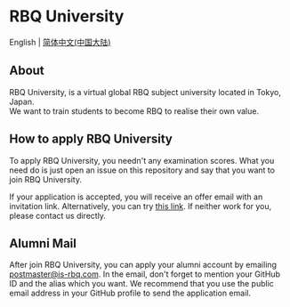 # RBQ University

English | [简体中文(中国大陆)](README_zh-cn.md)  

## About

RBQ University, is a virtual global RBQ subject university located in Tokyo, Japan.  
We want to train students to become RBQ to realise their own value.  

## How to apply RBQ University

To apply RBQ University, you needn't any examination scores. What you need do is just open an issue on this repository and say that you want to join RBQ University.  

If your application is accepted, you will receive an offer email with an invitation link. Alternatively, you can try [this link]((https://github.com/orgs/RBQUniversity/invitation?via_email=1)). If neither work for you, please contact us directly.  

## Alumni Mail

After join RBQ University, you can apply your alumni account by emailing postmaster@is-rbq.com. In the email, don't forget to mention your GitHub ID and the alias which you want. We recommend that you use the public email address in your GitHub profile to send the application email.  
